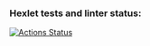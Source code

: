 ### Hexlet tests and linter status:
[![Actions Status](https://github.com/VladSobinov/frontend-project-44/actions/workflows/hexlet-check.yml/badge.svg)](https://github.com/VladSobinov/frontend-project-44/actions)